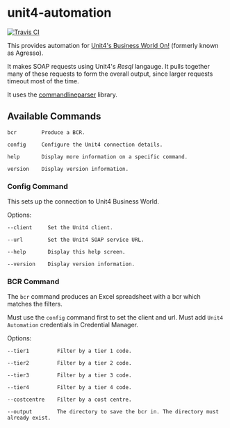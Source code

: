 # unit4-automation

[![Travis CI](https://travis-ci.org/tomcsmith1990/unit4-automation.svg?branch=master)](https://travis-ci.org/tomcsmith1990/unit4-automation)

This provides automation for [Unit4's Business World On!](https://www.unit4.com/uki/applications/erp/business-world) (formerly known as Agresso).

It makes SOAP requests using Unit4's _Resql_ langauge. It pulls together many of these requests to form the overall output, since larger requests timeout most of the time.

It uses the [commandlineparser](https://github.com/commandlineparser/commandline/wiki) library.

## Available Commands

```
bcr        Produce a BCR.

config     Configure the Unit4 connection details.

help       Display more information on a specific command.

version    Display version information.
```

### Config Command

This sets up the connection to Unit4 Business World.

Options:
```
--client     Set the Unit4 client.

--url        Set the Unit4 SOAP service URL.

--help       Display this help screen.

--version    Display version information.
```

### BCR Command

The `bcr` command produces an Excel spreadsheet with a bcr which matches the filters.

Must use the `config` command first to set the client and url.
Must add `Unit4 Automation` credentials in Credential Manager.

Options:
```
--tier1         Filter by a tier 1 code.

--tier2         Filter by a tier 2 code.

--tier3         Filter by a tier 3 code.

--tier4         Filter by a tier 4 code.

--costcentre    Filter by a cost centre.

--output        The directory to save the bcr in. The directory must already exist.
```